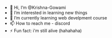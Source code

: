 - 👋 Hi, I’m @Krishna-Gowami
- 👀 I’m interested in learning new things
- 🌱 I’m currently learning web develpment course
- 📫 How to reach me - discord
- ⚡ Fun fact: i'm still alive (hahahaha)

<!---
Krishna-Gowami/Krishna-Gowami is a ✨ special ✨ repository because its `README.md` (this file) appears on your GitHub profile.
You can click the Preview link to take a look at your changes.
--->
